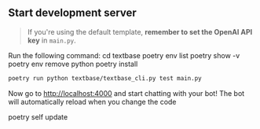 ## Start development server

> If you're using the default template, **remember to set the OpenAI API key** in `main.py`.

Run the following command:
cd textbase
poetry env list
poetry show -v
poetry env remove python
poetry install
```bash
poetry run python textbase/textbase_cli.py test main.py
```
Now go to [http://localhost:4000](http://localhost:4000) and start chatting with your bot! The bot will automatically reload when you change the code

poetry self update